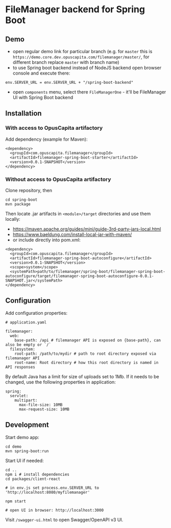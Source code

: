 # FileManager backend for Spring Boot

## Demo

- open regular demo link for particular branch (e.g. for `master` this is `https://demo.core.dev.opuscapita.com/filemanager/master/`, for different branch replace `master` with branch name)
- to use Spring boot backend instead of NodeJS backend open browser console and execute there:
```
env.SERVER_URL = env.SERVER_URL + "/spring-boot-backend"
```
- open `components` menu, select there `FileManagerOne` - it'll be FileManager UI with Spring Boot backend

## Installation

### With access to OpusCapita artifactory

Add dependency (example for Maven):

```
<dependency>
  <groupId>com.opuscapita.filemanager</groupId>
  <artifactId>filemanager-spring-boot-starter</artifactId>
  <version>0.0.1-SNAPSHOT</version>
</dependency>
```

### Without access to OpusCapita artifactory

Clone repository, then
```
cd spring-boot
mvn package
```

Then locate .jar artifacts in `<module>/target` directories and use them locally:
- https://maven.apache.org/guides/mini/guide-3rd-party-jars-local.html
- https://www.baeldung.com/install-local-jar-with-maven/
- or include directly into pom.xml:
```
<dependency>
  <groupId>com.opuscapita.filemanager</groupId>
  <artifactId>filemanager-spring-boot-autoconfigure</artifactId>
  <version>0.0.1-SNAPSHOT</version>
  <scope>system</scope>
  <systemPath>path/to/filemanager/spring-boot/filemanager-spring-boot-autoconfigure/target/filemanager-spring-boot-autoconfigure-0.0.1-SNAPSHOT.jar</systemPath>
</dependency>
```

## Configuration

Add configuration properties:
```
# application.yaml

filemanager:
  web:
    base-path: /api # filemanager API is exposed on {base-path}, can also be empty or `/`
  filesystem:
    root-path: /path/to/mydir # path to root directory exposed via filemanager API
    root-name: Root directory # how this root directory is named in API responses
```

By default Java has a limit for size of uploads set to 1Mb. If it needs to be changed, use the following properties in application:

```
spring:
  servlet:
    multipart:
      max-file-size: 10MB
      max-request-size: 10MB
```

## Development

Start demo app:
```
cd demo
mvn spring-boot:run
```

Start UI if needed:
```
cd ..
npm i # install dependencies
cd packages/client-react

# in env.js set process.env.SERVER_URL to 'http://localhost:8080/myfilemanager'

npm start

# open UI in browser: http://localhost:3000
```

Visit `/swagger-ui.html` to open Swagger/OpenAPI v3 UI.
